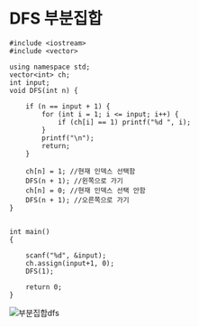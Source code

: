 # DFS 부분집합

```
#include <iostream>
#include <vector>

using namespace std; 
vector<int> ch;
int input;
void DFS(int n) {
    
    if (n == input + 1) {
        for (int i = 1; i <= input; i++) {
            if (ch[i] == 1) printf("%d ", i);
        }
        printf("\n");
        return;
    }

    ch[n] = 1; //현재 인덱스 선택함
    DFS(n + 1); //왼쪽으로 가기
    ch[n] = 0; //현재 인덱스 선택 안함
    DFS(n + 1); //오른쪽으로 가기
}


int main()
{

    scanf("%d", &input);
    ch.assign(input+1, 0);
    DFS(1);

    return 0;
}
```

![부분집합dfs](https://user-images.githubusercontent.com/53103434/106748733-f94ae880-6668-11eb-8a10-9a9394e65e3d.jpg)

